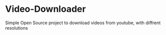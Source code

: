 # Video-Downloader
Simple Open Source project to download videos from youtube, with diffrent resolutions
